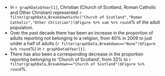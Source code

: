 * In `r graphData$Year[1]`, Christian (Church of Scotland, Roman Catholic and Other Christian) represented `r filter(graphData,Breakdown%in%c("Church of Scotland","Roman Catholic","Other Christian"))$Figure %>% sum %>% round`% of the adult population.
* Over the past decade there has been an increase in the proportion of adults reporting not belonging to a religion, from 40% in 2009 to just under a half of adults (`r filter(graphData,Breakdown=="None")$Figure %>% round`%) in `r graphData$Year[1]`.
* There has also been a corresponding decrease in the proportion reporting belonging to 'Church of Scotland', from 32% to `r filter(graphData,Breakdown=="Church of Scotland")$Figure %>% round`%.


